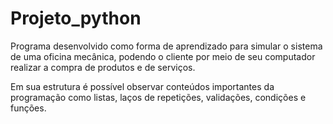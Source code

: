 # Projeto_python
Programa desenvolvido como forma de aprendizado para simular o sistema de uma oficina mecânica, podendo o cliente por meio de seu computador realizar a compra de produtos e de serviços.

Em sua estrutura é possível observar conteúdos importantes da programação como listas, laços de repetições, validações, condições e funções.
